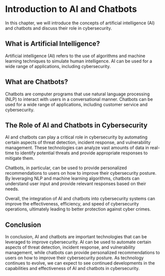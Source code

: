 Introduction to AI and Chatbots
========================================================================================

In this chapter, we will introduce the concepts of artificial intelligence (AI) and chatbots and discuss their role in cybersecurity.

What is Artificial Intelligence?
--------------------------------

Artificial intelligence (AI) refers to the use of algorithms and machine learning techniques to simulate human intelligence. AI can be used for a wide range of applications, including cybersecurity.

What are Chatbots?
------------------

Chatbots are computer programs that use natural language processing (NLP) to interact with users in a conversational manner. Chatbots can be used for a wide range of applications, including customer service and cybersecurity.

The Role of AI and Chatbots in Cybersecurity
--------------------------------------------

AI and chatbots can play a critical role in cybersecurity by automating certain aspects of threat detection, incident response, and vulnerability management. These technologies can analyze vast amounts of data in real-time to identify potential threats and provide appropriate responses to mitigate them.

Chatbots, in particular, can be used to provide personalized recommendations to users on how to improve their cybersecurity posture. By leveraging NLP and machine learning algorithms, chatbots can understand user input and provide relevant responses based on their needs.

Overall, the integration of AI and chatbots into cybersecurity systems can improve the effectiveness, efficiency, and speed of cybersecurity operations, ultimately leading to better protection against cyber crimes.

Conclusion
----------

In conclusion, AI and chatbots are important technologies that can be leveraged to improve cybersecurity. AI can be used to automate certain aspects of threat detection, incident response, and vulnerability management, while chatbots can provide personalized recommendations to users on how to improve their cybersecurity posture. As technology continues to evolve, we can expect to see continued developments in the capabilities and effectiveness of AI and chatbots in cybersecurity.
